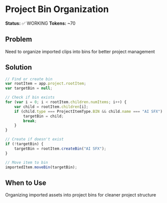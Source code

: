 # Project Bin Organization

**Status:** ✅ WORKING
**Tokens:** ~70

## Problem
Need to organize imported clips into bins for better project management

## Solution
```javascript
// Find or create bin
var rootItem = app.project.rootItem;
var targetBin = null;

// Check if bin exists
for (var i = 0; i < rootItem.children.numItems; i++) {
    var child = rootItem.children[i];
    if (child.type === ProjectItemType.BIN && child.name === "AI SFX") {
        targetBin = child;
        break;
    }
}

// Create if doesn't exist
if (!targetBin) {
    targetBin = rootItem.createBin("AI SFX");
}

// Move item to bin
importedItem.moveBin(targetBin);
```

## When to Use
Organizing imported assets into project bins for cleaner project structure